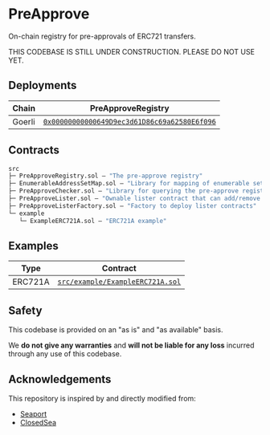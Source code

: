 # PreApprove

On-chain registry for pre-approvals of ERC721 transfers.

THIS CODEBASE IS STILL UNDER CONSTRUCTION. PLEASE DO NOT USE YET.

## Deployments

| Chain | PreApproveRegistry |
|---|---|
| Goerli | [`0x00000000000649D9ec3d61D86c69a62580E6f096`](https://goerli.etherscan.io/address/0x00000000000649d9ec3d61d86c69a62580e6f096) |

## Contracts

```ml
src
├─ PreApproveRegistry.sol — "The pre-approve registry"
├─ EnumerableAddressSetMap.sol — "Library for mapping of enumerable sets"
├─ PreApproveChecker.sol — "Library for querying the pre-approve registry efficiently"
├─ PreApproveLister.sol — "Ownable lister contract that can add/remove operators"
├─ PreApproveListerFactory.sol — "Factory to deploy lister contracts"
└─ example
   └─ ExampleERC721A.sol — "ERC721A example"
``` 

## Examples

| Type | Contract |
|---|---|
| ERC721A | [`src/example/ExampleERC721A.sol`](./src/example/ExampleERC721A.sol) |

## Safety

This codebase is provided on an "as is" and "as available" basis.

We **do not give any warranties** and **will not be liable for any loss** incurred through any use of this codebase.

## Acknowledgements

This repository is inspired by and directly modified from:

- [Seaport](https://github.com/ProjectOpenSea/seaport)
- [ClosedSea](https://github.com/vectorized/closedsea)
